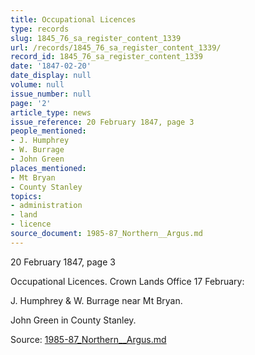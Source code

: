```yaml
---
title: Occupational Licences
type: records
slug: 1845_76_sa_register_content_1339
url: /records/1845_76_sa_register_content_1339/
record_id: 1845_76_sa_register_content_1339
date: '1847-02-20'
date_display: null
volume: null
issue_number: null
page: '2'
article_type: news
issue_reference: 20 February 1847, page 3
people_mentioned:
- J. Humphrey
- W. Burrage
- John Green
places_mentioned:
- Mt Bryan
- County Stanley
topics:
- administration
- land
- licence
source_document: 1985-87_Northern__Argus.md
---
```


20 February 1847, page 3

Occupational Licences. Crown Lands Office 17 February:

J. Humphrey & W. Burrage near Mt Bryan.

John Green in County Stanley.

Source: [1985-87_Northern__Argus.md](/downloads/markdown/1985-87_Northern__Argus.md)
